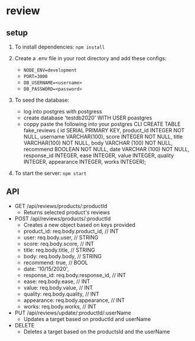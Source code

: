 # review

## setup

1. To install dependencies: `npm install`
2. Create a .env file in your root directory and add these configs:
    - `NODE_ENV=development`
    - `PORT=3000`
    - `DB_USERNAME=<username>`
    - `DB_PASSWORD=<password>`
3. To seed the database:
   - log into postgres with postgress
   - create database 'testdb2020' WITH USER poastgres
   - coppy paste the following into your postgres CLI
      CREATE TABLE fake_reviews (
      id SERIAL PRIMARY KEY,
      product_id INTEGER NOT NULL,
      username VARCHAR(100),
      score INTEGER NOT NULL,
      title VARCHAR(100) NOT NULL,
      body VARCHAR (100) NOT NULL,
      recommend BOOLEAN NOT NULL,
      date VARCHAR (100) NOT NULL,
      response_id INTEGER,
      ease INTEGER,
      value INTEGER,
      quality INTEGER,
      appearance INTEGER,
      works INTEGER);

4. To start the server: `npm start`

## API
 - GET /api/reviews/products/:productId
    - Returns selected product's reviews
 - POST /api/reviews/products/:productId
    - Creates a new object based on keys provided
    - product_id: req.body.product_id, // INT
    - user: req.body.user, // STRING
    - score: req.body.score, // INT
    - title: req.body.title, // STRING
    - body: req.body.body, // STRING
    - recommend: true, // BOOL
    - date: '10/15/2020',
    - response_id: req.body.response_id, // INT
    - ease: req.body.ease, // INT
    - value: req.body.value, // INT
    - quality: req.body.quality, // INT
    - appearance: req.body.appearance, // INT
    - works: req.body.works, // INT
 - PUT /api/reviews/update/:productId/:userName
    - Updates a target based on productId and userName
 - DELETE
    - Deletes a target based on the productsId and the userName